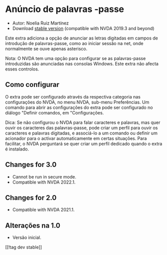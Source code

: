 # Anúncio de palavras -passe #

* Autor: Noelia Ruiz Martínez
* Download [stable version][1] (compatible with NVDA 2019.3 and beyond)

Este extra adiciona a opção de anunciar as letras digitadas em campos de
introdução de palavras-passe, como ao iniciar sessão na net, onde
normalmente se ouve apenas asterisco.

Nota: O NVDA tem uma opção para configurar se as palavras-passe introduzidas
são anunciadas nas consolas Windows. Este extra não afecta esses controlos.

## Como configurar

O extra pode ser configurado através da respectiva categoria nas
configurações do NVDA, no menu NVDA, sub-menu Preferências. Um comando para
abrir as configurações do extra pode ser configurado no diálogo "Definir
comandos, em "Configurações.

Dica: Se não configurou o NVDA para falar caracteres e palavras, mas quer
ouvir os caracteres das palavras-passe, pode criar um perfil para ouvir os
caracteres e palavras digitadas, e associá-lo a um comando ou definir um
acionador para o activar automaticamente em certas situações. Para
facilitar, o NVDA perguntará se quer criar um perfil dedicado quando o extra
é instalado.

## Changes for 3.0 ##
* Cannot be run in secure mode.
* Compatible with NVDA 2022.1.

## Changes for 2.0 ##
* Compatible with NVDA 2021.1.

## Alterações na 1.0 ##
* Versão inicial.

[[!tag dev stable]]

[1]: https://addons.nvda-project.org/files/get.php?file=reportPasswords

